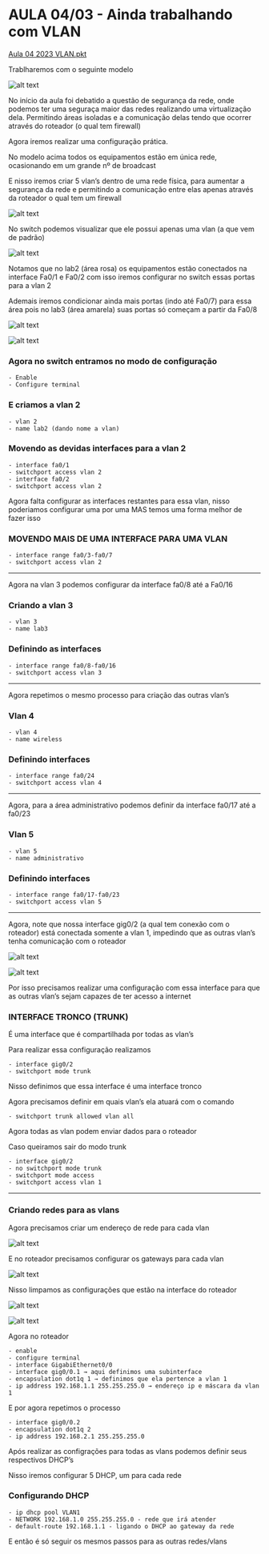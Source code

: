# AULA 04/03 - Ainda trabalhando com VLAN

[Aula 04 2023 VLAN.pkt](https://prod-files-secure.s3.us-west-2.amazonaws.com/7fcb26bc-7e98-4600-9532-f1d6c7affda3/ac62a9c3-9f18-4bbe-add4-7a34a400eb12/Aula_04_2023_VLAN.pkt)

Trablharemos com o seguinte modelo 

![alt text](image.png)

No início da aula foi debatido a questão de segurança da rede, onde podemos ter uma seguraça maior das redes realizando uma virtualização dela. Permitindo áreas isoladas e a comunicação delas tendo que ocorrer através do roteador (o qual tem firewall)

Agora iremos realizar uma configuração prática.

No modelo acima todos os equipamentos estão em única rede, ocasionando em um grande nº de broadcast

E nisso iremos criar 5 vlan’s dentro de uma rede física, para aumentar a segurança da rede e permitindo a comunicação entre elas apenas através da roteador o qual tem um firewall

![alt text](image-1.png)

No switch podemos visualizar que ele possui apenas uma vlan (a que vem de padrão)

![alt text](image-2.png)

Notamos que no lab2 (área rosa) os equipamentos estão conectados na interface Fa0/1 e Fa0/2 com isso iremos configurar no switch essas portas para a vlan 2

Ademais iremos condicionar ainda mais portas (indo até Fa0/7) para essa área pois no lab3 (área amarela) suas portas só começam a partir da Fa0/8

![alt text](image-3.png)

![alt text](image-4.png)

### Agora no switch entramos no modo de configuração
```
- Enable
- Configure terminal
```
### E criamos a vlan 2
```
- vlan 2
- name lab2 (dando nome a vlan)
```
### Movendo as devidas interfaces para a vlan 2
```
- interface fa0/1
- switchport access vlan 2
- interface fa0/2
- switchport access vlan 2
```
Agora falta configurar as interfaces restantes para essa vlan, nisso poderiamos configurar uma por uma MAS temos uma forma melhor de fazer isso

### MOVENDO MAIS DE UMA INTERFACE PARA UMA VLAN
```
- interface range fa0/3-fa0/7
- switchport access vlan 2
```
---

Agora na vlan 3 podemos configurar da interface fa0/8 até a Fa0/16

### Criando a vlan 3
```
- vlan 3
- name lab3
```
### Definindo as interfaces
```
- interface range fa0/8-fa0/16
- switchport access vlan 3
```
---

Agora repetimos o mesmo processo para criação das outras vlan’s

### Vlan 4
```
- vlan 4
- name wireless
```
### Definindo interfaces
```
- interface range fa0/24
- switchport access vlan 4
```
---

Agora, para a área administrativo podemos definir da interface fa0/17 até a fa0/23

### Vlan 5
```
- vlan 5
- name administrativo
```
### Definindo interfaces
```
- interface range fa0/17-fa0/23
- switchport access vlan 5
```
---

Agora, note que nossa interface gig0/2 (a qual tem conexão com o roteador) está conectada somente a vlan 1, impedindo que as outras vlan’s tenha comunicação com o roteador

![alt text](image-5.png)

![alt text](image-6.png)

Por isso precisamos realizar uma configuração com essa interface para que as outras vlan’s sejam capazes de ter acesso a internet

### INTERFACE TRONCO (TRUNK)

É uma interface que é compartilhada por todas as vlan’s 

Para realizar essa configuração realizamos 
```
- interface gig0/2
- switchport mode trunk
```
Nisso definimos que essa interface é uma interface tronco

Agora precisamos definir em quais vlan’s ela atuará com o comando
```
- switchport trunk allowed vlan all
```
Agora todas as vlan podem enviar dados para o roteador

Caso queiramos sair do modo trunk
```
- interface gig0/2
- no switchport mode trunk
- switchport mode access
- switchport access vlan 1
```
---

### Criando redes para as vlans

Agora precisamos criar um endereço de rede para cada vlan

![alt text](image-7.png)

E no roteador precisamos configurar os gateways para cada vlan

![alt text](image-8.png)

Nisso limpamos as configurações que estão na interface do roteador

![alt text](image-9.png)

![alt text](image-10.png)

Agora no roteador

```
- enable
- configure terminal
- interface GigabiEthernet0/0
- interface gig0/0.1 → aqui definimos uma subinterface
- encapsulation dot1q 1 → definimos que ela pertence a vlan 1
- ip address 192.168.1.1 255.255.255.0 → endereço ip e máscara da vlan 1
```

E por agora repetimos o processo
```
- interface gig0/0.2
- encapsulation dot1q 2
- ip address 192.168.2.1 255.255.255.0
```
Após realizar as configrações para todas as vlans podemos definir seus respectivos DHCP’s

Nisso iremos configurar 5 DHCP, um para cada rede

### Configurando DHCP
```
- ip dhcp pool VLAN1
- NETWORK 192.168.1.0 255.255.255.0 - rede que irá atender
- default-route 192.168.1.1 - ligando o DHCP ao gateway da rede
```
E então é só seguir os mesmos passos para as outras redes/vlans